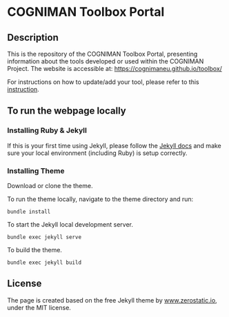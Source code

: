 # COGNIMAN Toolbox Portal

## Description
This is the repository of the COGNIMAN Toolbox Portal, presenting information about the tools developed or used within the COGNIMAN Project. The website is accessible at: https://cognimaneu.github.io/toolbox/

For instructions on how to update/add your tool, please refer to this [instruction](documentation/add_new_tool.md).



## To run the webpage locally

### Installing Ruby & Jekyll

If this is your first time using Jekyll, please follow the [Jekyll docs](https://jekyllrb.com/docs/installation/) and make sure your local environment (including Ruby) is setup correctly.

### Installing Theme

Download or clone the theme.

To run the theme locally, navigate to the theme directory and run:

```
bundle install
```

To start the Jekyll local development server.

```
bundle exec jekyll serve
```

To build the theme.

```
bundle exec jekyll build
```

## License
The page is created based on the free Jekyll theme by www.zerostatic.io, under the MIT license.

